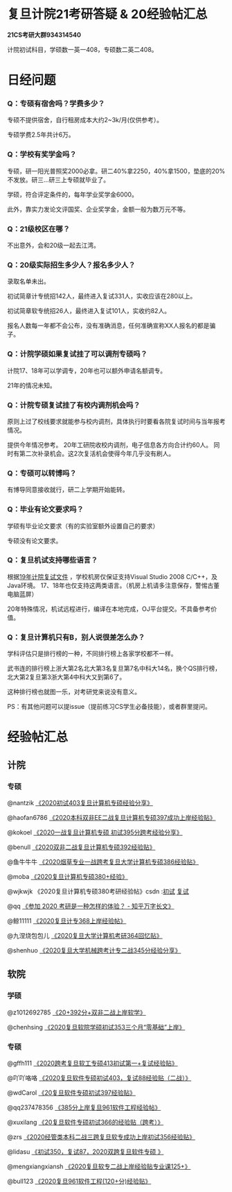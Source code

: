 
# 复旦计院21考研答疑 & 20经验帖汇总

**21CS考研大群934314540**

计院初试科目，学硕数一英一408，专硕数二英二408。

# 日经问题

### Q：专硕有宿舍吗？学费多少？
专硕不提供宿舍，自行租房成本大约2~3k/月(仅供参考）。

专硕学费2.5年共计6万。

### Q：学校有奖学金吗？

专硕，研一阳光普照奖2000必拿。研二40%拿2250，40%拿1500，垫底的20%不发放。研三...研三上专硕就毕业了。

学硕，符合评定条件的，每年学业奖学金6000。

此外，靠实力发论文评国奖、企业奖学金，金额一般为数万元不等。

### Q：21级校区在哪？
不出意外，会和20级一起去江湾。

### Q：20级实际招生多少人？报名多少人？
录取名单未出。

初试简章计专统招142人，最终进入复试331人，实收应该在280以上。

初试简章软专统招26人，最终进入复试101人，实收约82人。

报名人数每一年都不会公布，没有准确消息，任何准确宣称XX人报名的都是骗子。

### Q：计院学硕如果复试挂了可以调剂专硕吗？
计院17、18年可以学调专，20年也可以额外申请名额调专。

21年的情况未知。

### Q：计院专硕复试挂了有校内调剂机会吗？
原则上过了校线要求就能参与校内调剂，具体执行时要看各院复试时间与当年报考情况。

提供今年情况参考。
20年工研院收校内调剂，电子信息各方向合计约60人。
同时有第二次补录机会。这2次复活机会使得今年几乎没有刷人。

### Q：专硕可以转博吗？
有博导同意接收就行，研二上学期开始能转。

### Q：毕业有论文要求吗？
学硕有毕业论文要求（有的实验室额外设置自己的要求）

专硕没有论文要求。

### Q：复旦机试支持哪些语言？
根据[19年计院复试文件](http://lsfb.fudan.edu.cn/8c/80/c14567a167040/page.htm)
，学校机房仅保证支持Visual Studio 2008 C/C++，及Java环境。
17、18年也仅支持这两类语言。（机房上机请多注意保存，警惕古董电脑蓝屏）

20年特殊情况，机试远程进行，编译在本地完成，OJ平台提交。不具备参考价值。


### Q：复旦计算机只有B，别人说很差怎么办？
学科评估只是排行榜的一种，不同排行榜上各家学校都不一样。

武书连的排行榜上浙大第2名北大第3名复旦第7名中科大14名，换个QS排行榜，北大第2复旦第3浙大第4中科大又到第6了。

这种排行榜也就图一乐，对考研党来说没有意义。

PS：有其他问题可以提issue（提前练习CS学生必备技能），或者群里提问。

# 经验帖汇总

## 计院

### 专硕
@nantzik
[《2020初试403复旦计算机专硕经验分享》](http://cskaoyan.com/thread-659394-1-1.html)


@haofan6786
[《2020本科双非EE二战复旦计算机专硕397成功上岸经验贴》](http://www.cskaoyan.com/thread-659648-1-1.html)


@kokoel
[《2020一战复旦计算机专硕 初试395分跨考经验分享》](http://cskaoyan.com/thread-659462-1-1.html)


@benull
[《2020双非二战复旦计算机专硕392经验贴》](http://www.cskaoyan.com/thread-659693-1-1.html)


@鱼牛牛牛
[《2020烟草专业一战跨考复旦大学计算机专硕386经验贴》](http://cskaoyan.com/thread-659885-1-1.html)


@moba
[《2020复旦计算机专硕380+经验》](http://cskaoyan.com/thread-659585-1-1.html)


@wjkwjk 《2020复旦计算机专硕380考研经验帖》csdn :[初试](https://blog.csdn.net/qq_38841618/article/details/106255165)
 [复试](https://blog.csdn.net/qq_38841618/article/details/106285714)


@qq [《参加 2020 考研是一种怎样的体验？ - 知乎万字长文》](https://www.zhihu.com/question/362136492/answer/1240852897)


@鲸11111
[《2020复旦计专368上岸经验帖》](http://cskaoyan.com/thread-659581-1-1.html)


@九涅烧包包儿
[《2020复旦大学计算机考研364回忆贴》](https://zhuanlan.zhihu.com/p/141436375)


@shenhuo
[《2020复旦大学机械跨考计专二战345分经验分享》](http://cskaoyan.com/thread-659456-1-1.html)



## 软院

### 学硕
@z1012692785 [《20+392分+双非二战上岸软学》](http://www.cskaoyan.com/thread-659619-1-1.html)

@chenhsing [《2020复旦软院学硕初试353三个月“零基础”上岸》]()

### 专硕

@gffh111
[《2020跨考复旦软工专硕413初试第一+复试经验贴》](http://cskaoyan.com/thread-659410-1-1.html)



@吖吖咯咯
[《2020复旦软件专硕初试403，复试88经验贴（二战）》](http://www.cskaoyan.com/thread-659634-1-1.html)


@wdCarol [《20复旦软件专硕初试397经验贴》](https://blog.csdn.net/csdnCarol/article/details/106177438)


@qq237478356 [《385分上岸复旦961软件工程经验帖》](http://cskaoyan.com/thread-659484-1-1.html)


@xuxilang
[《20复旦软件专硕初试366的经验贴（跨考）》](http://cskaoyan.com/thread-659407-1-1.html)


@zrs
[《2020经管类本科二战三跨复旦软专成功上岸初试356经验贴》](http://www.cskaoyan.com/thread-659639-1-1.html)


@lidasu
[《初试350，复试87，2020双跨复旦软件专硕 》](http://www.cskaoyan.com/thread-659638-1-1.html)


@mengxiangxiansh
[《2020复旦软专二战上岸经验贴专业课125+》](http://cskaoyan.com/thread-659426-1-1.html)



@bull123
[《2020复旦961软件工程(120+分)经验贴》](http://cskaoyan.com/thread-659684-1-1.html)
